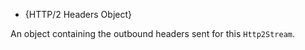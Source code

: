 <!-- YAML
added: v9.5.0
-->

* {HTTP/2 Headers Object}

An object containing the outbound headers sent for this `Http2Stream`.


